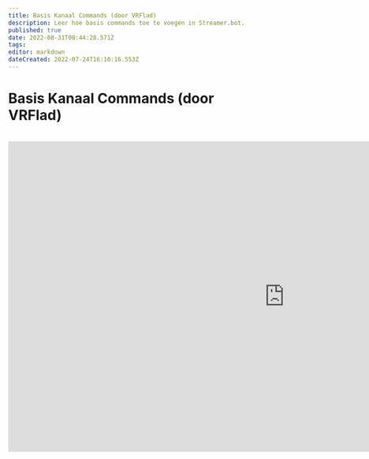 ```yaml
---
title: Basis Kanaal Commands (door VRFlad)
description: Leer hoe basis commands toe te voegen in Streamer.bot.
published: true
date: 2022-08-31T00:44:28.571Z
tags: 
editor: markdown
dateCreated: 2022-07-24T16:10:16.553Z
---
```


# Basis Kanaal Commands (door VRFlad)
<br>
<iframe width="1120" height="630" src="https://www.youtube.com/embed/C1AO1EBVpks" title="YouTube video player" frameborder="0" allow="accelerometer; autoplay; clipboard-write; encrypted-media; gyroscope; picture-in-picture" allowfullscreen></iframe>